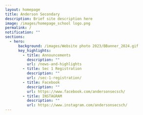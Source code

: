 ```yaml
---
layout: homepage
title: Anderson Secondary
description: Brief site description here
image: /images/homepage_school logo.png
permalink: /
notification: ""
sections:
  - hero:
      background: /images/Website photo 2023/BBanner_2024.gif
      key_highlights:
        - title: Announcements
          description: ""
          url: /news-and-highlights
        - title: Sec 1 Registration
          description: ""
          url: /sec-1-registration/
        - title: Facebook
          description: ""
          url: https://www.facebook.com/andersonsecsch/
        - title: INSTAGRAM
          description: ""
          url: https://www.instagram.com/andersonsecsch/
---
```

